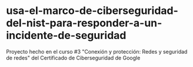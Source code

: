 # usa-el-marco-de-ciberseguridad-del-nist-para-responder-a-un-incidente-de-seguridad
Proyecto hecho en el curso #3 "Conexión y protección: Redes y seguridad de redes" del Certificado de Ciberseguridad de Google
